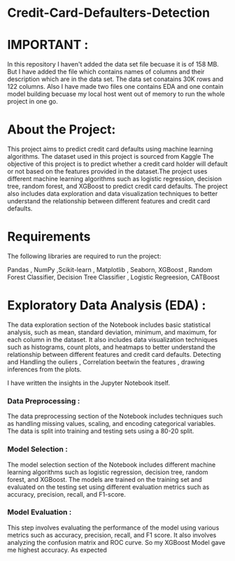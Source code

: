 # Credit-Card-Defaulters-Detection

# IMPORTANT :
In this repository I haven't added the data set file becuase it is of 158 MB. But I have added the file which contains names of columns and their description which
are in the data set. The data set conatains 30K rows and 122 columns.
Also I have made two files one contains EDA and one contain model building becuase my local host went out of memory to run the whole project in one go. 

# About the Project:
This project aims to predict credit card defaults using machine learning algorithms. The dataset used in this project is sourced from Kaggle 
The objective of this project is to predict whether a credit card holder will default or not based on the features provided in the dataset.The project uses 
different machine learning algorithms such as logistic regression, decision tree, random forest, and XGBoost to predict credit card defaults.
The project also includes data exploration and data visualization techniques to better understand the relationship between different features and credit card defaults.

# Requirements
The following libraries are required to run the project:

Pandas ,  NumPy ,Scikit-learn , Matplotlib , Seaborn, XGBoost , Random Forest Classifier, Decision Tree Classifier , Logistic Regreesion, CATBoost

# Exploratory Data Analysis (EDA) :
The data exploration section of the Notebook includes basic statistical analysis, such as mean, standard deviation, minimum, and maximum, for each column in the dataset. 
It also includes data visualization techniques such as histograms, count plots, and heatmaps to better understand the relationship between different features and 
credit card defaults.
Detecting and Handling the ouliers , Correlation beetwin the features , drawing inferences from the plots.

I have written the insights in the Jupyter Notebook itself.

### Data Preprocessing : 
The data preprocessing section of the Notebook includes techniques such as handling missing values, scaling, and encoding categorical variables. 
The data is split into training and testing sets using a 80-20 split.

### Model Selection : 
The model selection section of the Notebook includes different machine learning algorithms such as logistic regression, decision tree, random forest, and XGBoost. 
The models are trained on the training set and evaluated on the testing set using different evaluation metrics such as accuracy, precision, recall, and F1-score.

### Model Evaluation :
This step involves evaluating the performance of the model using various metrics such as accuracy, precision, recall, and F1 score.
It also involves analyzing the confusion matrix and ROC curve. So my XGBoost Model gave me highest accuracy.
As expected 







